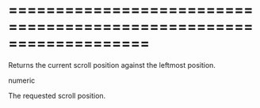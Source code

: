 <!--**
/*-------------------------------------------
    Auto-generated file. Do not modify.
-------------------------------------------

**-->
===================================================================
===================================================================

<!--shortDescription-->
Returns the current scroll position against the leftmost position.
<!--/shortDescription-->

<!--returnType-->numeric<!--/returnType-->
<!--returnDescription-->
The requested scroll position.
<!--/returnDescription-->

<!--fullDescription-->

<!--/fullDescription-->